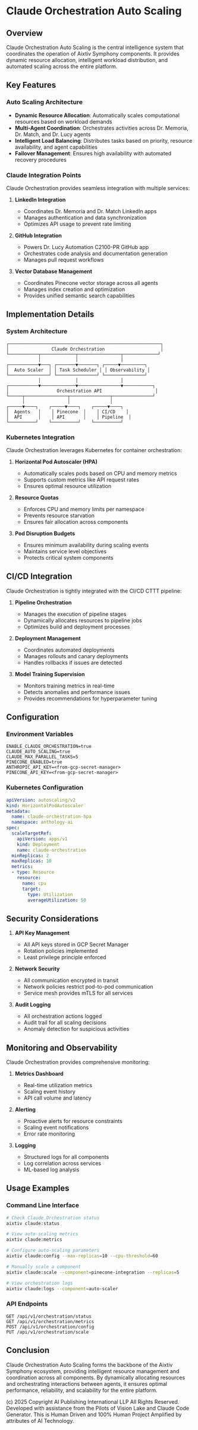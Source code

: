# Claude Orchestration Auto Scaling

## Overview

Claude Orchestration Auto Scaling is the central intelligence system that coordinates the operation of Aixtiv Symphony components. It provides dynamic resource allocation, intelligent workload distribution, and automated scaling across the entire platform.

## Key Features

### Auto Scaling Architecture

- **Dynamic Resource Allocation**: Automatically scales computational resources based on workload demands
- **Multi-Agent Coordination**: Orchestrates activities across Dr. Memoria, Dr. Match, and Dr. Lucy agents
- **Intelligent Load Balancing**: Distributes tasks based on priority, resource availability, and agent capabilities
- **Failover Management**: Ensures high availability with automated recovery procedures

### Claude Integration Points

Claude Orchestration provides seamless integration with multiple services:

1. **LinkedIn Integration**
   - Coordinates Dr. Memoria and Dr. Match LinkedIn apps
   - Manages authentication and data synchronization
   - Optimizes API usage to prevent rate limiting

2. **GitHub Integration**
   - Powers Dr. Lucy Automation C2100-PR GitHub app
   - Orchestrates code analysis and documentation generation
   - Manages pull request workflows

3. **Vector Database Management**
   - Coordinates Pinecone vector storage across all agents
   - Manages index creation and optimization
   - Provides unified semantic search capabilities

## Implementation Details

### System Architecture

```
┌─────────────────────────────────────────────────────────┐
│                Claude Orchestration                     │
└───────────┬─────────────┬────────────────┬─────────────┘
            │             │                │
┌───────────▼───┐ ┌───────▼───────┐ ┌─────▼─────────┐
│  Auto Scaler  │ │ Task Scheduler │ │ Observability │
└───────────────┘ └───────────────┘ └───────────────┘
            │             │                │
┌───────────▼─────────────▼────────────────▼───────────┐
│                  Orchestration API                    │
└─────┬────────────────┬───────────────┬───────────────┘
      │                │               │
┌─────▼────┐    ┌─────▼────┐    ┌─────▼────┐
│  Agents   │    │ Pinecone  │    │ CI/CD    │
│  API      │    │ API       │    │ Pipeline  │
└──────────┘    └──────────┘    └──────────┘
```

### Kubernetes Integration

Claude Orchestration leverages Kubernetes for container orchestration:

1. **Horizontal Pod Autoscaler (HPA)**
   - Automatically scales pods based on CPU and memory metrics
   - Supports custom metrics like API request rates
   - Ensures optimal resource utilization

2. **Resource Quotas**
   - Enforces CPU and memory limits per namespace
   - Prevents resource starvation
   - Ensures fair allocation across components

3. **Pod Disruption Budgets**
   - Ensures minimum availability during scaling events
   - Maintains service level objectives
   - Protects critical system components

## CI/CD Integration

Claude Orchestration is tightly integrated with the CI/CD CTTT pipeline:

1. **Pipeline Orchestration**
   - Manages the execution of pipeline stages
   - Dynamically allocates resources to pipeline jobs
   - Optimizes build and deployment processes

2. **Deployment Management**
   - Coordinates automated deployments
   - Manages rollouts and canary deployments
   - Handles rollbacks if issues are detected

3. **Model Training Supervision**
   - Monitors training metrics in real-time
   - Detects anomalies and performance issues
   - Provides recommendations for hyperparameter tuning

## Configuration

### Environment Variables

```
ENABLE_CLAUDE_ORCHESTRATION=true
CLAUDE_AUTO_SCALING=true
CLAUDE_MAX_PARALLEL_TASKS=5
PINECONE_ENABLED=true
ANTHROPIC_API_KEY=<from-gcp-secret-manager>
PINECONE_API_KEY=<from-gcp-secret-manager>
```

### Kubernetes Configuration

```yaml
apiVersion: autoscaling/v2
kind: HorizontalPodAutoscaler
metadata:
  name: claude-orchestration-hpa
  namespace: anthology-ai
spec:
  scaleTargetRef:
    apiVersion: apps/v1
    kind: Deployment
    name: claude-orchestration
  minReplicas: 2
  maxReplicas: 10
  metrics:
  - type: Resource
    resource:
      name: cpu
      target:
        type: Utilization
        averageUtilization: 50
```

## Security Considerations

1. **API Key Management**
   - All API keys stored in GCP Secret Manager
   - Rotation policies implemented
   - Least privilege principle enforced

2. **Network Security**
   - All communication encrypted in transit
   - Network policies restrict pod-to-pod communication
   - Service mesh provides mTLS for all services

3. **Audit Logging**
   - All orchestration actions logged
   - Audit trail for all scaling decisions
   - Anomaly detection for suspicious activities

## Monitoring and Observability

Claude Orchestration provides comprehensive monitoring:

1. **Metrics Dashboard**
   - Real-time utilization metrics
   - Scaling event history
   - API call volume and latency

2. **Alerting**
   - Proactive alerts for resource constraints
   - Scaling event notifications
   - Error rate monitoring

3. **Logging**
   - Structured logs for all components
   - Log correlation across services
   - ML-based log analysis

## Usage Examples

### Command Line Interface

```bash
# Check Claude Orchestration status
aixtiv claude:status

# View auto-scaling metrics
aixtiv claude:metrics

# Configure auto-scaling parameters
aixtiv claude:config --max-replicas=10 --cpu-threshold=60

# Manually scale a component
aixtiv claude:scale --component=pinecone-integration --replicas=5

# View orchestration logs
aixtiv claude:logs --component=auto-scaler
```

### API Endpoints

```
GET /api/v1/orchestration/status
GET /api/v1/orchestration/metrics
POST /api/v1/orchestration/config
PUT /api/v1/orchestration/scale
```

## Conclusion

Claude Orchestration Auto Scaling forms the backbone of the Aixtiv Symphony ecosystem, providing intelligent resource management and coordination across all components. By dynamically allocating resources and orchestrating interactions between agents, it ensures optimal performance, reliability, and scalability for the entire platform.

(c) 2025 Copyright AI Publishing International LLP All Rights Reserved.
Developed with assistance from the Pilots of Vision Lake and
Claude Code Generator. This is Human Driven and 100% Human Project
Amplified by attributes of AI Technology.